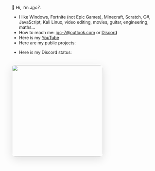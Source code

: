 👋 Hi, I'm *Jgc7*.
- I like Windows, Fortnite (not Epic Games), Minecraft, Scratch, C#, JavaScript, Kali Linux, video editing, movies, guitar, engineering, maths...
- How to reach me: [jgc-7@outlook.com](mailto:jgc-7@outlook.com) or [Discord](http://discord.com/users/889045882874495036)
- Here is my [YouTube](https://www.youtube.com/channel/UCCfLGV3QvExntjvWGbPjOUQ?sub_confirmation=1)
- Here are my public projects:

<ul style="list-style: none;"><li><a hidden href="https://jgc.linkpc.net">The list is only available on the web!</a><ul id="repo-list" style="list-style: disc;"></ul></li></ul>

- Here is my Discord status:

<img  src="https://discord-readme-badge.vercel.app/api?id=889045882874495036" align="center" width="300px" style="border-radius: 10px; margin: 20px 0; box-shadow: 0 8px 30px rgba(0, 0, 0, 0.12);">
